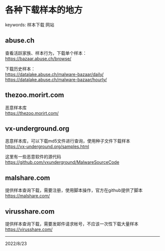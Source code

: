 # 各种下载样本的地方

keywords: 样本下载 网站  

## abuse.ch
查看活跃家族、样本行为，下载单个样本：  
https://bazaar.abuse.ch/browse/  

下载历史样本：  
https://datalake.abuse.ch/malware-bazaar/daily/  
https://datalake.abuse.ch/malware-bazaar/hourly/  

## thezoo.morirt.com
恶意样本库  
https://thezoo.morirt.com/  

## vx-underground.org
恶意样本库，可以下载md5文件进行查询，使用种子文件下载样本  
https://vx-underground.org/samples.html  

这里有一些恶意软件的源代码  
https://github.com/vxunderground/MalwareSourceCode  

## malshare.com
提供样本查询下载，需要注册，使用脚本操作，官方在github提供了脚本  
https://malshare.com/  

## virusshare.com
提供样本查询下载，需要发邮件请求帐号，不应该一次性下载大量样本  
https://virusshare.com/  


---
2022/8/23  
